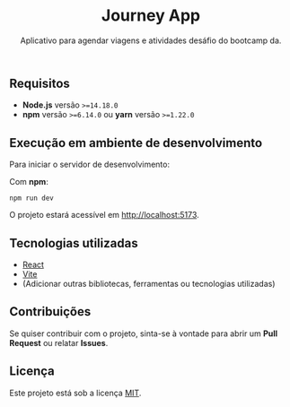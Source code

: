<!DOCTYPE html>
<html lang="pt-BR">
<head>
  <meta charset="UTF-8">
  <meta name="viewport" content="width=device-width, initial-scale=1.0">
  <meta http-equiv="X-UA-Compatible" content="ie=edge">
 
</head>
<body>

  <header>
    <h1>Journey App</h1>
    <p>Aplicativo para agendar viagens e atividades desáfio do bootcamp da.</p>
  </header>

  <section id="requisitos">
    <h2>Requisitos</h2>
    <ul>
      <li><strong>Node.js</strong> versão <code>>=14.18.0</code></li>
      <li><strong>npm</strong> versão <code>>=6.14.0</code> ou <strong>yarn</strong> versão <code>>=1.22.0</code></li>
    </ul>
  </section>

  <section id="desenvolvimento">
    <h2>Execução em ambiente de desenvolvimento</h2>
    <p>Para iniciar o servidor de desenvolvimento:</p>
    <p>Com <strong>npm</strong>:</p>
    <pre><code>npm run dev</code></pre>
    <p>O projeto estará acessível em <a href="http://localhost:5173">http://localhost:5173</a>.</p>

  </section>

  <section id="tecnologias">
    <h2>Tecnologias utilizadas</h2>
    <ul>
      <li><a href="https://reactjs.org/">React</a></li>
      <li><a href="https://vitejs.dev/">Vite</a></li>
      <li>(Adicionar outras bibliotecas, ferramentas ou tecnologias utilizadas)</li>
    </ul>
  </section>

  <section id="contribuicoes">
    <h2>Contribuições</h2>
    <p>Se quiser contribuir com o projeto, sinta-se à vontade para abrir um <strong>Pull Request</strong> ou relatar <strong>Issues</strong>.</p>
  </section>

  <section id="licenca">
    <h2>Licença</h2>
    <p>Este projeto está sob a licença <a href="LICENSE">MIT</a>.</p>
  </section>

</body>
</html>
